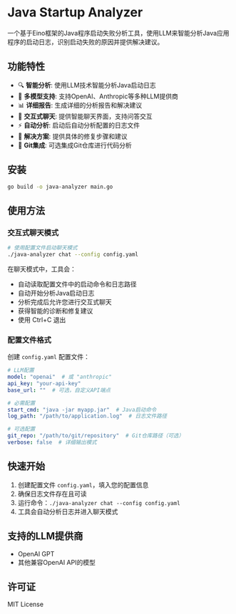 # Java Startup Analyzer

一个基于Eino框架的Java程序启动失败分析工具，使用LLM来智能分析Java应用程序的启动日志，识别启动失败的原因并提供解决建议。

## 功能特性

- 🔍 **智能分析**: 使用LLM技术智能分析Java启动日志
- 🤖 **多模型支持**: 支持OpenAI、Anthropic等多种LLM提供商
- 📊 **详细报告**: 生成详细的分析报告和解决建议
- 🎨 **交互式聊天**: 提供智能聊天界面，支持问答交互
- ⚡ **自动分析**: 启动后自动分析配置的日志文件
- 🔧 **解决方案**: 提供具体的修复步骤和建议
- 📁 **Git集成**: 可选集成Git仓库进行代码分析

## 安装

```bash
go build -o java-analyzer main.go
```

## 使用方法

### 交互式聊天模式

```bash
# 使用配置文件启动聊天模式
./java-analyzer chat --config config.yaml
```

在聊天模式中，工具会：
- 自动读取配置文件中的启动命令和日志路径
- 自动开始分析Java启动日志
- 分析完成后允许您进行交互式聊天
- 获得智能的诊断和修复建议
- 使用 Ctrl+C 退出

### 配置文件格式

创建 `config.yaml` 配置文件：

```yaml
# LLM配置
model: "openai"  # 或 "anthropic"
api_key: "your-api-key"
base_url: ""  # 可选，自定义API端点

# 必需配置
start_cmd: "java -jar myapp.jar"  # Java启动命令
log_path: "/path/to/application.log"  # 日志文件路径

# 可选配置
git_repo: "/path/to/git/repository"  # Git仓库路径（可选）
verbose: false  # 详细输出模式
```

## 快速开始

1. 创建配置文件 `config.yaml`，填入您的配置信息
2. 确保日志文件存在且可读
3. 运行命令：`./java-analyzer chat --config config.yaml`
4. 工具会自动分析日志并进入聊天模式

## 支持的LLM提供商

- OpenAI GPT
- 其他兼容OpenAI API的模型

## 许可证

MIT License
